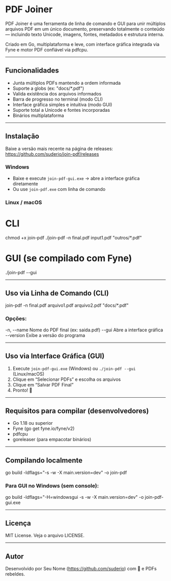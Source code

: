# PDF Joiner

PDF Joiner é uma ferramenta de linha de comando e GUI para unir múltiplos arquivos PDF em um único documento, preservando totalmente o conteúdo — incluindo texto Unicode, imagens, fontes, metadados e estrutura interna.

Criado em Go, multiplataforma e leve, com interface gráfica integrada via Fyne e motor PDF confiável via pdfcpu.

---

## Funcionalidades

- Junta múltiplos PDFs mantendo a ordem informada
- Suporte a globs (ex: "docs/*.pdf")
- Valida existência dos arquivos informados
- Barra de progresso no terminal (modo CLI)
- Interface gráfica simples e intuitiva (modo GUI)
- Suporte total a Unicode e fontes incorporadas
- Binários multiplataforma

---

## Instalação

Baixe a versão mais recente na página de releases: https://github.com/suderio/join-pdf/releases

### Windows

- Baixe e execute `join-pdf-gui.exe` → abre a interface gráfica diretamente
- Ou use `join-pdf.exe` com linha de comando

### Linux / macOS

# CLI
chmod +x join-pdf
./join-pdf -n final.pdf input1.pdf "outros/*.pdf"

# GUI (se compilado com Fyne)
./join-pdf --gui

---

## Uso via Linha de Comando (CLI)

join-pdf -n final.pdf arquivo1.pdf arquivo2.pdf "docs/*.pdf"

### Opções:

  -n, --name     Nome do PDF final (ex: saida.pdf)
  --gui          Abre a interface gráfica
  --version      Exibe a versão do programa

---

## Uso via Interface Gráfica (GUI)

1. Execute `join-pdf-gui.exe` (Windows) ou `./join-pdf --gui` (Linux/macOS)
2. Clique em “Selecionar PDFs” e escolha os arquivos
3. Clique em “Salvar PDF Final”
4. Pronto! 🎉

---

## Requisitos para compilar (desenvolvedores)

- Go 1.18 ou superior
- Fyne (go get fyne.io/fyne/v2)
- pdfcpu
- goreleaser (para empacotar binários)

---

## Compilando localmente

go build -ldflags="-s -w -X main.version=dev" -o join-pdf

### Para GUI no Windows (sem console):

go build -ldflags="-H=windowsgui -s -w -X main.version=dev" -o join-pdf-gui.exe

---

## Licença

MIT License. Veja o arquivo LICENSE.

---

## Autor

Desenvolvido por Seu Nome (https://github.com/suderio) com 💙 e PDFs rebeldes.

